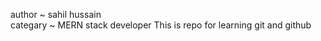 author ~ sahil hussain <br>
categary ~ MERN stack developer
This is repo for learning git and github
